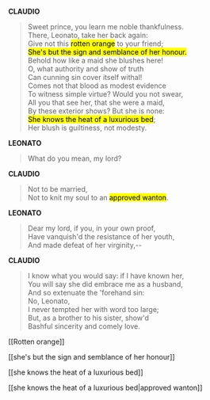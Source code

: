 **CLAUDIO**

> Sweet prince, you learn me noble thankfulness.  
> There, Leonato, take her back again:  
> Give not this <mark class="yellow">rotten orange</mark> to your friend;  
> <mark class="yellow">She's but the sign and semblance of her honour.</mark>  
> Behold how like a maid she blushes here!  
> O, what authority and show of truth  
> Can cunning sin cover itself withal!  
> Comes not that blood as modest evidence  
> To witness simple virtue? Would you not swear,  
> All you that see her, that she were a maid,  
> By these exterior shows? But she is none:  
> <mark class="yellow">She knows the heat of a luxurious bed</mark>;  
> Her blush is guiltiness, not modesty.  

**LEONATO**

> What do you mean, my lord?

**CLAUDIO**

> Not to be married,  
> Not to knit my soul to an <mark class="yellow">approved wanton</mark>.  

**LEONATO**

> Dear my lord, if you, in your own proof,  
> Have vanquish'd the resistance of her youth,  
> And made defeat of her virginity,--  

**CLAUDIO**

> I know what you would say: if I have known her,  
> You will say she did embrace me as a husband,  
> And so extenuate the 'forehand sin:  
> No, Leonato,  
> I never tempted her with word too large;  
> But, as a brother to his sister, show'd  
> Bashful sincerity and comely love.

[[Rotten orange]]
 
[[she's but the sign and semblance of her honour]]

[[she knows the heat of a luxurious bed]]

[[she knows the heat of a luxurious bed|approved wanton]]

